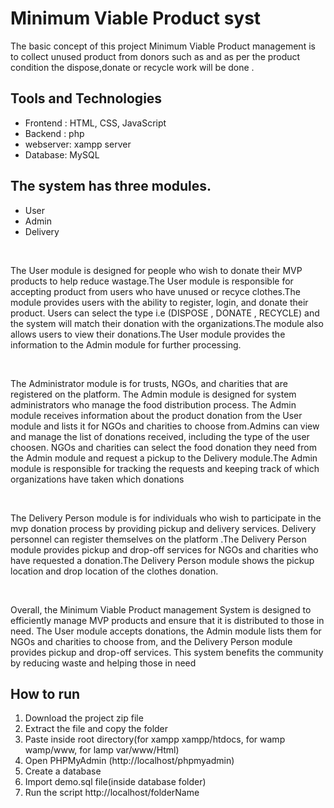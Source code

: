# Minimum Viable Product syst

<p>  The basic concept of this project Minimum Viable Product management is to collect unused product from donors such as and as per the product condition the dispose,donate or recycle work will be done .</p>
<h2>Tools and Technologies</h2> 
<ul>
 <li>Frontend : HTML, CSS,  JavaScript</li>
 <li>Backend  : php</li>
 <li>webserver: xampp server</li>
 <li>Database: MySQL </li>
</ul>

 <h2>The system has three modules. </h2>
    <ul><li>User</li>
    <li>Admin</li>
    <li>Delivery</li></ul>
   <br>
    <p>The User module is designed for people who wish to donate their MVP products to help reduce wastage.The User module is responsible for accepting product from users who have unused or recyce clothes.The module provides users with the ability to register, login, and donate their product. Users can select the type i.e (DISPOSE , DONATE , RECYCLE) and the system will match their donation with the organizations.The module also allows users to view their donations.The User module provides the information to the Admin module for further processing.
   </p><br>
   <p>
      The Administrator module is for trusts, NGOs, and charities that are registered on the platform. The Admin module is designed for system administrators who manage the food distribution process. The Admin module receives information about the product donation from the User module and lists it for NGOs and charities to choose from.Admins can view and manage the list of donations received, including the type of the user choosen. NGOs and charities can select the food donation they need from the Admin module and request a pickup to the Delivery module.The Admin module is responsible for tracking the requests and keeping track of which organizations have taken which donations
   </p><br>
    <p>The Delivery Person module is for individuals who wish to participate in the mvp donation process by providing pickup and delivery services. Delivery personnel can register themselves on the platform .The Delivery Person module provides pickup and drop-off services for NGOs and charities who have requested a donation.The Delivery Person module shows the pickup location and drop location of the clothes donation.
    </p><br>
    <p>Overall, the Minimum Viable Product management System is designed to efficiently manage MVP products and ensure that it is distributed to those in need. The User module accepts donations, the Admin module lists them for NGOs and charities to choose from, and the Delivery Person module provides pickup and drop-off services. This system benefits the community by reducing waste and helping those in need
    </p>
      <h2>How to run</h2>
      <ol>
       <li>Download the project zip file</li>
       <li> Extract the file and copy the folder</li>
       <li>Paste inside root directory(for xampp xampp/htdocs, for wamp wamp/www, for lamp var/www/Html)</li>
       <li> Open PHPMyAdmin (http://localhost/phpmyadmin)</li>
       <li> Create a database</li>
       <li>Import demo.sql file(inside database folder)</li>
       <li> Run the script http://localhost/folderName </li> </ol>






